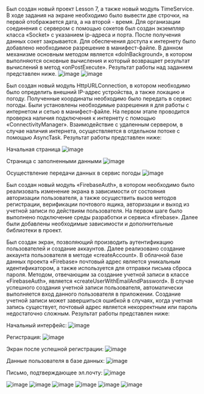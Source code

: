 Был создан новый проект Lesson 7, а также новый модуль TimeService. В ходе задания на экране необходимо было вывести две строчки, на первой отображается дата, а на второй - время.  Для организации соединения с сервером с помощью сокетов был создан экземпляр класса «Socket» с указанием ip-адреса и порта. После получения данных сокет закрывается. Для обеспечения доступа к интернету было добавлено необходимое разрешение в манифест-файле.  В данном механизме основным методом является «doInBackground», в котором выполняются основные вычисления и который возвращает результат вычислений в метод «onPostExecute». Результат работы над заданием представлен ниже.
![image](https://github.com/user-attachments/assets/7f131b0b-05b5-4aca-87b1-1f3083ef974c)
![image](https://github.com/user-attachments/assets/5dbaeb20-15db-4be8-864e-9ce7d7e50ba2)

Был создан новый модуль HttpURLConnection, в котором необходимо было определить внешний IP-адрес устройства, а также локацию и погоду. Полученные координаты необходимо было передать в сервис погоды. Были установлены необходимые разрешения я для работы с интернетом и сетью в манифест-файле. На первом этапе проводится проверка наличия подключения к интернету с помощью «ConnectivityManager». Взаимодействие с удаленным сервером, в случае наличия интернета,
осуществляется в отдельном потоке с помощью AsyncTask. Результат работы представлен ниже:

Начальная страница
![image](https://github.com/user-attachments/assets/9f261666-21ae-49ed-ad00-3ba3f29b9e2f)

Страница с заполненными данными
![image](https://github.com/user-attachments/assets/d4d6875b-030a-4c13-8543-beef5e62e3cd)

Осуществление передачи данных в сервис погоды
![image](https://github.com/user-attachments/assets/c2e00211-dbbe-4e27-8068-60aaf296b3b3)

Был создан новый модуль «FirebaseAuth», в котором необходимо было реализовать изменение экрана в зависимости от состояния авторизации пользователя, а также осуществить вызов методов регистрации, верификации почтового ящика, авторизации и выход из учетной записи по действиям пользователя. На первом шаге было выполнено подключение среды разработки и сервиса «firebase». Далее были добавлены необходимые зависимости и дополнительные библиотеки в проект.

Был создан экран, позволяющий производить аутентификацию пользователей и создание аккаунтов. Далее реализовано создание аккаунта пользователя в методе «createAccount». В облачной базе данных проекта «Firebase» почтовый адрес является уникальным идентификатором, а также используется для отправки письма сброса пароля. Методом, отвечающим за создание учетной записи в классе «FirebaseAuth», является «createUserWithEmailAndPassword». В случае успешного создания учетной записи пользователя, автоматически выполняется вход данного пользователя в приложении. Создание учетной записи может завершиться ошибкой в случаях, когда учетная запись существует, почтовый адрес является некорректным или пароль недостаточно сложным. Результат работы представлен ниже:

Начальный интерфейс:
![image](https://github.com/user-attachments/assets/dfa2b4e9-b3fd-4b3b-bd06-8ee9f32570fb)

Регистрация:
![image](https://github.com/user-attachments/assets/4a7f6378-5030-429a-a78a-26c225ff3745)

Экран после успешной регистрации:
![image](https://github.com/user-attachments/assets/e8ded648-cd92-405e-a26d-17a3c68f11ce)

Данные пользователя в базе данных:
![image](https://github.com/user-attachments/assets/eeb5f02a-b7b0-40e4-bee7-363c606b3bb4)

Письмо, подтверждающее эл.почту:
![image](https://github.com/user-attachments/assets/4fd16a7a-e24c-43e9-b2aa-d96dc8068ad8)



![image](https://github.com/user-attachments/assets/f9c73aee-4f98-4fca-a123-d6618ffc1896)
![image](https://github.com/user-attachments/assets/6a55b97b-3c0d-4f35-9370-2259bd4d3404)
![image](https://github.com/user-attachments/assets/ae462a71-d0eb-41e9-97ad-b0bf5ba11e1b)
![image](https://github.com/user-attachments/assets/1c94d0f9-81e0-4f0a-aa15-f09235e18e4b)
![image](https://github.com/user-attachments/assets/09943abc-a913-4662-92aa-d88d598a4a7b)
![image](https://github.com/user-attachments/assets/7ec28adc-7d37-4f9f-87d3-60c2ad4a85ac)


